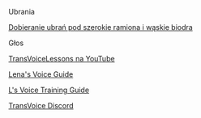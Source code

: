 Ubrania

[Dobieranie ubrań pod szerokie ramiona i wąskie biodra](https://theconceptwardrobe.com/build-a-wardrobe/inverted-triangle-body-shape)

Głos

[TransVoiceLessons na YouTube](https://youtu.be/ynFqjE2AEGk)

[Lena's Voice Guide](http://lena.kiev.ua/voice/)

[L's Voice Training Guide](https://www.reddit.com/r/transvoice/comments/d3clhe/ls_voice_training_guide_level_1_for_mtf/)

[TransVoice Discord](https://discord.com/invite/BPPMkDu)